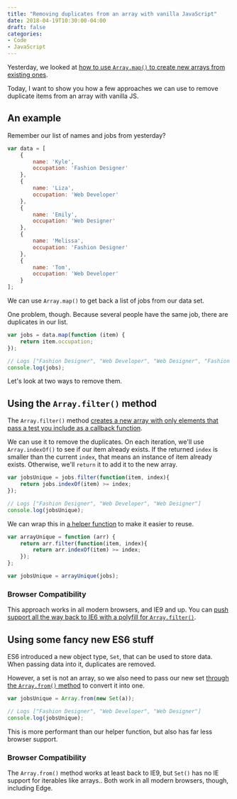 ```yaml
---
title: "Removing duplicates from an array with vanilla JavaScript"
date: 2018-04-19T10:30:00-04:00
draft: false
categories:
- Code
- JavaScript
---
```


Yesterday, we looked at [how to use `Array.map()` to create new arrays from existing ones](/the-es6-way-to-create-a-new-array-and-transform-the-content-with-vanilla-javascript/).

Today, I want to show you how a few approaches we can use to remove duplicate items from an array with vanilla JS.

## An example

Remember our list of names and jobs from yesterday?

```js
var data = [
	{
		name: 'Kyle',
		occupation: 'Fashion Designer'
	},
	{
		name: 'Liza',
		occupation: 'Web Developer'
	},
	{
		name: 'Emily',
		occupation: 'Web Designer'
	},
	{
		name: 'Melissa',
		occupation: 'Fashion Designer'
	},
	{
		name: 'Tom',
		occupation: 'Web Developer'
	}
];
```

We can use `Array.map()` to get back a list of jobs from our data set.

One problem, though. Because several people have the same job, there are duplicates in our list.

```js
var jobs = data.map(function (item) {
	return item.occupation;
});

// Logs ["Fashion Designer", "Web Developer", "Web Designer", "Fashion Designer", "Web Developer"]
console.log(jobs);
```

Let's look at two ways to remove them.

## Using the `Array.filter()` method

The `Array.filter()` method [creates a new array with only elements that pass a test you include as a callback function](/find-every-matching-item-in-an-array-with-vanilla-javascript/).

We can use it to remove the duplicates. On each iteration, we'll use `Array.indexOf()` to see if our item already exists. If the returned `index` is smaller than the current `index`, that means an instance of item already exists. Otherwise, we'll `return` it to add it to the new array.

```js
var jobsUnique = jobs.filter(function(item, index){
	return jobs.indexOf(item) >= index;
});

// Logs ["Fashion Designer", "Web Developer", "Web Designer"]
console.log(jobsUnique);
```

We can wrap this in [a helper function](https://vanillajstoolkit.com/helpers/arrayunique/) to make it easier to reuse.

```js
var arrayUnique = function (arr) {
	return arr.filter(function(item, index){
		return arr.indexOf(item) >= index;
	});
};

var jobsUnique = arrayUnique(jobs);
```

### Browser Compatibility

This approach works in all modern browsers, and IE9 and up. You can [push support all the way back to IE6 with a polyfill for `Array.filter()`](https://vanillajstoolkit.com/polyfills/arrayfilter/).


## Using some fancy new ES6 stuff

ES6 introduced a new object type, `Set`, that can be used to store data. When passing data into it, duplicates are removed.

However, a set is not an array, so we also need to pass our new set [through the `Array.from()` method](https://gomakethings.com/converting-a-nodelist-to-an-array-with-vanilla-javascript/) to convert it into one.

```js
var jobsUnique = Array.from(new Set(a));

// Logs ["Fashion Designer", "Web Developer", "Web Designer"]
console.log(jobsUnique);
```

This is more performant than our helper function, but also has far less browser support.

### Browser Compatibility

The `Array.from()` method works at least back to IE9, but `Set()` has no IE support for iterables like arrays.. Both work in all modern browsers, though, including Edge.